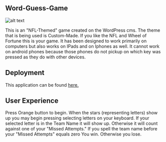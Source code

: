 ## Word-Guess-Game


![alt text][logo]


[logo]: https://github.com/mattkrebs1974/Word-Guess-Game/blob/master/TeamGuessing%20copy.png


This is an "NFL-Themed" game created on the WordPress cms. The theme that is being used is Custom-Made. If you like the NFL and Wheel of Fortune this is your game. It has been designed to work primarily on computers but also works on IPads and on Iphones as well. It cannot work on android phones because those phones do not pickup on which key was pressed as they do with other devices. 

## Deployment 

This application can be found [here.](https://protected-lowlands-52812.herokuapp.com/)

## User Experience

Press Orange button to begin. When the stars (representing letters) show up you may begin pressing selecting letters on your keyboard. If your selected letter is in the Team Name it will show up. Otherwise it will count against one of your "Missed Attempts." If you spell the team name before your "Missed Attempts" equals zero You win. Otherwise you lose. 


